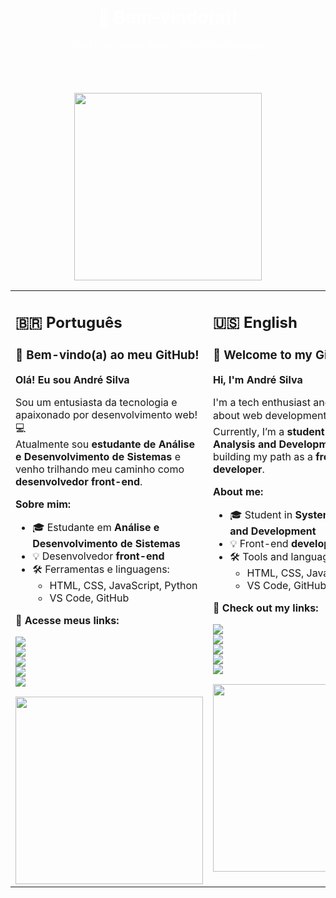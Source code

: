 <!-- Fundo aleatório -->
<div align="center" style="background-image: url('https://source.unsplash.com/random/1200x400'); padding: 40px; color: white;">
  <h1>👋 Bem-vindo(a)!</h1>
  <p>Olá! Eu sou André Silva — Front-End Developer</p>
</div>

<!-- GIF atualizado de teclado -->
<p align="center">
  <img src="https://media.giphy.com/media/3oEjI6SIIHBdRxXI40/giphy.gif" width="300"/>
</p>

<table>
  <tr>
    <td valign="top" width="50%">

<h2>🇧🇷 Português</h2>

<h3>👋 Bem-vindo(a) ao meu GitHub!</h3>

**Olá! Eu sou André Silva**

Sou um entusiasta da tecnologia e apaixonado por desenvolvimento web! 💻  
Atualmente sou **estudante de Análise e Desenvolvimento de Sistemas** e venho trilhando meu caminho como **desenvolvedor front-end**.

**Sobre mim:**

- 🎓 Estudante em **Análise e Desenvolvimento de Sistemas**  
- 💡 Desenvolvedor **front-end**  
- 🛠️ Ferramentas e linguagens:
  - HTML, CSS, JavaScript, Python  
  - VS Code, GitHub

**🔗 Acesse meus links:**

<a href="INSIRA_SEU_LINK_AQUI"><img src="https://img.shields.io/badge/Portfólio-000?style=for-the-badge&logo=firefox&logoColor=white"/></a>  
<a href="INSIRA_SEU_LINK_AQUI"><img src="https://img.shields.io/badge/Projetos-000?style=for-the-badge&logo=code&logoColor=white"/></a>  
<a href="INSIRA_SEU_LINK_AQUI"><img src="https://img.shields.io/badge/LinkedIn-0A66C2?style=for-the-badge&logo=linkedin&logoColor=white"/></a>  
<a href="INSIRA_SEU_LINK_AQUI"><img src="https://img.shields.io/badge/GitHub-000?style=for-the-badge&logo=github&logoColor=white"/></a>  
<a href="INSIRA_SEU_LINK_AQUI"><img src="https://img.shields.io/badge/Instagram-E4405F?style=for-the-badge&logo=instagram&logoColor=white"/></a>

<img src="https://media.giphy.com/media/3oEjI6SIIHBdRxXI40/giphy.gif" width="300"/>

</td>
<td valign="top" width="50%">

<h2>🇺🇸 English</h2>

<h3>👋 Welcome to my GitHub!</h3>

**Hi, I'm André Silva**

I'm a tech enthusiast and passionate about web development! 💻  
Currently, I’m a **student of Systems Analysis and Development** and building my path as a **front-end developer**.

**About me:**

- 🎓 Student in **Systems Analysis and Development**  
- 💡 Front-end **developer**  
- 🛠️ Tools and languages:
  - HTML, CSS, JavaScript, Python  
  - VS Code, GitHub

**🔗 Check out my links:**

<a href="INSERT_YOUR_LINK_HERE"><img src="https://img.shields.io/badge/Portfolio-000?style=for-the-badge&logo=firefox&logoColor=white"/></a>  
<a href="INSERT_YOUR_LINK_HERE"><img src="https://img.shields.io/badge/Projects-000?style=for-the-badge&logo=code&logoColor=white"/></a>  
<a href="INSERT_YOUR_LINK_HERE"><img src="https://img.shields.io/badge/LinkedIn-0A66C2?style=for-the-badge&logo=linkedin&logoColor=white"/></a>  
<a href="INSERT_YOUR_LINK_HERE"><img src="https://img.shields.io/badge/GitHub-000?style=for-the-badge&logo=github&logoColor=white"/></a>  
<a href="INSERT_YOUR_LINK_HERE"><img src="https://img.shields.io/badge/Instagram-E4405F?style=for-the-badge&logo=instagram&logoColor=white"/></a>

<img src="https://media.giphy.com/media/3oEjI6SIIHBdRxXI40/giphy.gif" width="300"/>

</td>
  </tr>
</table>
